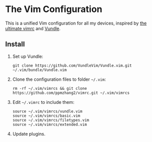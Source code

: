 # The Vim Configuration

This is a unified Vim configuration for all my devices, inspired by [the ultimate vimrc](https://github.com/amix/vimrc) and [Vundle](https://github.com/VundleVim/Vundle.vim).

## Install

1. Set up Vundle:

   `git clone https://github.com/VundleVim/Vundle.vim.git ~/.vim/bundle/Vundle.vim`

2. Clone the configuration files to folder `~/.vim`:

   `rm -rf ~/.vim/vimrcs && git clone https://github.com/ppmzhang2/vimrc.git ~/.vim/vimrcs`

3. Edit `~/.vimrc` to include them:

    ```vim
    source ~/.vim/vimrcs/vundle.vim
    source ~/.vim/vimrcs/basic.vim
    source ~/.vim/vimrcs/filetypes.vim
    source ~/.vim/vimrcs/extended.vim
    ```

4. Update plugins.
